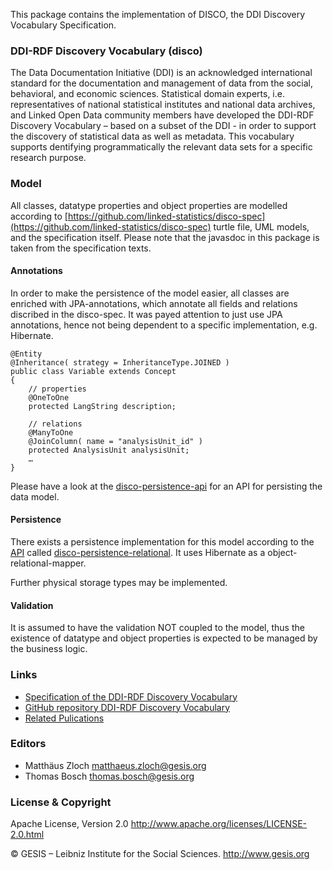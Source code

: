 This package contains the implementation of DISCO, the DDI Discovery Vocabulary Specification.

### DDI-RDF Discovery Vocabulary (disco)
The Data Documentation Initiative (DDI) is an acknowledged international standard for the documentation and management of data from the social, behavioral, and economic sciences. Statistical domain experts, i.e. representatives of national statistical institutes and national data archives, and Linked Open Data community members have developed the DDI-RDF Discovery Vocabulary – based on a subset of the DDI - in order to support the discovery of statistical data as well as metadata. This vocabulary supports dentifying programmatically the relevant data sets for a specific research purpose.

### Model

All classes, datatype properties and object properties are modelled according to [https://github.com/linked-statistics/disco-spec](https://github.com/linked-statistics/disco-spec) turtle file, UML models, and the specification itself. Please note that the javasdoc in this package is taken from the specification texts.

#### Annotations

In order to make the persistence of the model easier, all classes are enriched with JPA-annotations, which annotate all fields and relations discribed in the disco-spec. It was payed attention to just use JPA annotations, hence not being dependent to a specific implementation, e.g. Hibernate.

    @Entity
	@Inheritance( strategy = InheritanceType.JOINED )
	public class Variable extends Concept
	{
		// properties
		@OneToOne
		protected LangString description;
		
		// relations
		@ManyToOne
		@JoinColumn( name = "analysisUnit_id" )
		protected AnalysisUnit analysisUnit;
		…
	}

Please have a look at the [disco-persistence-api](https://github.com/missy-project/disco-persistence-api) for an API for persisting the data model.

#### Persistence

There exists a persistence implementation for this model according to the [API](https://github.com/missy-project/disco-persistence-api) called [disco-persistence-relational](https://github.com/missy-project/disco-persistence-relational). It uses Hibernate as a object-relational-mapper. 

Further physical storage types may be implemented.

#### Validation

It is assumed to have the validation NOT coupled to the model, thus the existence of datatype and object properties is expected to be managed by the business logic.

### Links

* [Specification of the DDI-RDF Discovery Vocabulary](http://rdf-vocabulary.ddialliance.org/discovery.html)
* [GitHub repository DDI-RDF Discovery Vocabulary](https://github.com/linked-statistics/disco-spec)
* [Related Pulications](http://www.ddialliance.org/Specification/RDF/Discovery)

### Editors

* Matthäus Zloch <matthaeus.zloch@gesis.org>
* Thomas Bosch <thomas.bosch@gesis.org>

### License & Copyright

Apache License, Version 2.0 http://www.apache.org/licenses/LICENSE-2.0.html

© GESIS – Leibniz Institute for the Social Sciences. http://www.gesis.org